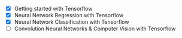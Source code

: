 - [x] Getting started with Tensorflow
- [x] Neural Network Regression with Tensorflow
- [x] Neural Network Classification with Tensorflow
- [ ] Convolution Neural Networks & Computer Vision with Tensorflow